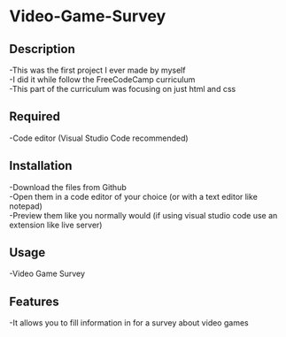 # Video-Game-Survey

## Description
-This was the first project I ever made by myself   
-I did it while follow the FreeCodeCamp curriculum  
-This part of the curriculum was focusing on just html and css  

## Required
-Code editor (Visual Studio Code recommended)  

## Installation
-Download the files from Github  
-Open them in a code editor of your choice (or with a text editor like notepad)    
-Preview them like you normally would (if using visual studio code use an extension like live server)    

## Usage
-Video Game Survey    

## Features
-It allows you to fill information in for a survey about video games    
